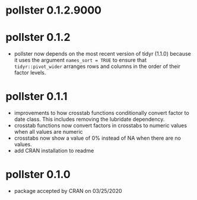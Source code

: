 # pollster 0.1.2.9000

# pollster 0.1.2

* pollster now depends on the most recent version of tidyr (1.1.0) because it uses the argument `names_sort = TRUE` to ensure that `tidyr::pivot_wider` arranges rows and columns in the order of their factor levels.

# pollster 0.1.1

* improvements to how crosstab functions conditionally convert factor to date class. This includes removing the lubridate dependency.
* crosstab functions now convert factors in crosstabs to numeric values when all values are numeric
* crosstabs now show a value of 0% instead of NA when there are no values.
* add CRAN installation to readme


# pollster 0.1.0

* package accepted by CRAN on 03/25/2020
